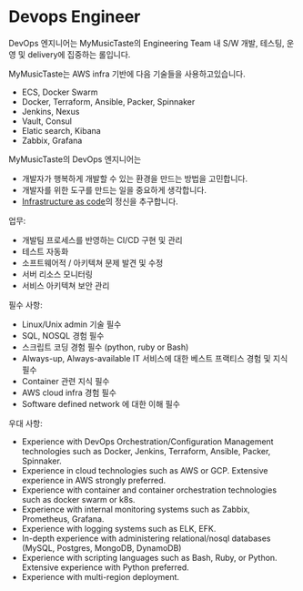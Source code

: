 # Devops Engineer 

DevOps 엔지니어는 MyMusicTaste의 Engineering Team 내 S/W 개발, 테스팅, 운영 및 delivery에 집중하는 롤입니다.

MyMusicTaste는 AWS infra 기반에 다음 기술들을 사용하고있습니다.
* ECS, Docker Swarm
* Docker, Terraform, Ansible, Packer, Spinnaker
* Jenkins, Nexus
* Vault, Consul
* Elatic search, Kibana
* Zabbix, Grafana


MyMusicTaste의 DevOps 엔지니어는
- 개발자가 행복하게 개발할 수 있는 환경을 만드는 방법을 고민합니다.
- 개발자를 위한 도구를 만드는 일을 중요하게 생각합니다.
- [Infrastructure as code](https://en.wikipedia.org/wiki/Infrastructure_as_Code)의 정신을 추구합니다.

업무:
- 개발팀 프로세스를 반영하는 CI/CD 구현 및 관리
- 테스트 자동화
- 소프트웨어적 / 아키텍쳐 문제 발견 및 수정 
- 서버 리소스 모니터링
- 서비스 아키텍쳐 보안 관리

필수 사항:
- Linux/Unix admin 기술 필수
- SQL, NOSQL 경험 필수
- 스크립트 코딩 경험 필수 (python, ruby or Bash)
- Always-up, Always-available IT 서비스에 대한 베스트 프랙티스 경험 및 지식 필수
- Container 관련 지식 필수
- AWS cloud infra 경험 필수
- Software defined network 에 대한 이해 필수

우대 사항:
- Experience with DevOps Orchestration/Configuration Management technologies such as Docker, Jenkins, Terraform, Ansible, Packer, Spinnaker.
- Experience in cloud technologies such as AWS or GCP. Extensive experience in AWS strongly preferred.
- Experience with container and container orchestration technologies such as docker swarm or k8s.
- Experience with internal monitoring systems such as Zabbix, Prometheus, Grafana.
- Experience with logging systems such as ELK, EFK.
- In-depth experience with administering relational/nosql databases (MySQL, Postgres, MongoDB, DynamoDB)
- Experience with scripting languages such as Bash, Ruby, or Python. Extensive experience with Python preferred.
- Experience with multi-region deployment.
